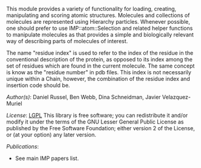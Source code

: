 This module provides a variety of functionality for loading, creating, manipulating and scoring atomic structures. Molecules and collections of molecules are represented using Hierarchy particles. Whenever possible, one should prefer to use IMP::atom::Selection and related helper functions to manipulate molecules as that provides a simple and biologically relevant way of describing parts of molecules of interest.

The name "residue index" is used to refer to the index of the residue in the conventional description of the protein, as opposed to its index among the set of residues which are found in the current molecule. The same concept is know as the "residue number" in pdb files. This index is not necessarily unique within a Chain, however, the combination of the residue index and insertion code should be.

_Author(s)_: Daniel Russel, Ben Webb, Dina Schneidman, Javier Velazquez-Muriel

_License_: [LGPL](http://www.gnu.org/licenses/old-licenses/lgpl-2.1.html)
This library is free software; you can redistribute it and/or
modify it under the terms of the GNU Lesser General Public
License as published by the Free Software Foundation; either
version 2 of the License, or (at your option) any later version.

_Publications_:
 - See main IMP papers list.
